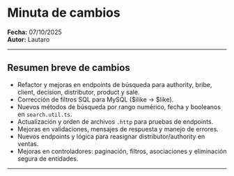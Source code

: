 # Minuta de cambios

**Fecha:** 07/10/2025  
**Autor:** Lautaro

---

## Resumen breve de cambios

- Refactor y mejoras en endpoints de búsqueda para authority, bribe, client, decision, distributor, product y sale.
- Corrección de filtros SQL para MySQL ($ilike → $like).
- Nuevos métodos de búsqueda por rango numérico, fecha y booleanos en `search.util.ts`.
- Actualización y orden de archivos `.http` para pruebas de endpoints.
- Mejoras en validaciones, mensajes de respuesta y manejo de errores.
- Nuevos endpoints y lógica para reasignar distributor/authority en ventas.
- Mejoras en controladores: paginación, filtros, asociaciones y eliminación segura de entidades.

---

